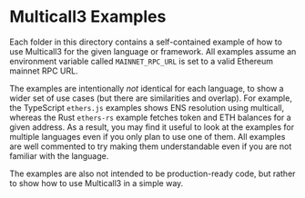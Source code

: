 # Multicall3 Examples

Each folder in this directory contains a self-contained example of how to use Multicall3 for the given language or framework.
All examples assume an environment variable called `MAINNET_RPC_URL` is set to a valid Ethereum mainnet RPC URL.

The examples are intentionally _not_ identical for each language, to show a wider set of use cases (but there are similarities and overlap).
For example, the TypeScript `ethers.js` examples shows ENS resolution using multicall, whereas the Rust `ethers-rs` example fetches token and ETH balances for a given address.
As a result, you may find it useful to look at the examples for multiple languages even if you only plan to use one of them.
All examples are well commented to try making them understandable even if you are not familiar with the language.

The examples are also not intended to be production-ready code, but rather to show how to use Multicall3 in a simple way.
